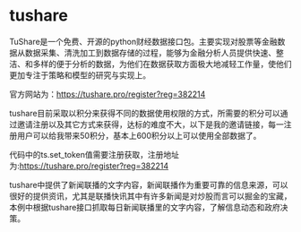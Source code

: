 # tushare

TuShare是一个免费、开源的python财经数据接口包。主要实现对股票等金融数据从数据采集、清洗加工到数据存储的过程，能够为金融分析人员提供快速、整洁、和多样的便于分析的数据，为他们在数据获取方面极大地减轻工作量，使他们更加专注于策略和模型的研究与实现上。

官方网站为：https://tushare.pro/register?reg=382214   

tushare目前采取以积分来获得不同的数据使用权限的方式，所需要的积分可以通过邀请注册以及其它方式来获得，达标的难度不大，以下是我的邀请链接，每一注册用户可以给我带来50积分，基本上600积分以上可以使用全部数据了。

代码中的ts.set_token值需要注册获取，注册地址为:https://tushare.pro/register?reg=382214   

tushare中提供了新闻联播的文字内容，新闻联播作为重要可靠的信息来源，可以很好的提供资讯，尤其是联播快讯其中有许多新闻是对炒股而言可以掘金的宝藏，本例中根据tushare接口抓取每日新闻联播里的文字内容，了解信息动态和政府决策。
